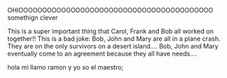 OHIOOOOOOOOOOOOOOOOOOOOOOOOOOOOOOOOOOOOOOOOO
somethign clever


This is a super important thing that Carol, Frank and Bob all worked on together!!
This is a bad joke: Bob, John and Mary are all in a plane crash. They are on the only survivors on a desert island....
Bob, John and Mary eventually come to an agreement because they all have needs....


hola mi llamo ramon y yo so el maestro;
